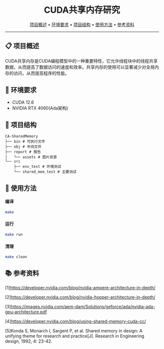 
<div align="center">
  <h1> CUDA共享内存研究 </h1>
  <p>
    <a href="#项目概述">项目概述</a> •
    <a href="#环境要求">环境要求</a> •
    <a href="#项目结构">项目结构</a> •
    <a href="#使用方法">使用方法</a> •
    <a href="#参考资料">参考资料</a>
  </p>
</div>

---
<a id = "项目概述"></a>
## 📋 项目概述
CUDA共享内存是CUDA编程模型中的一种重要特性，它允许线程块中的线程共享数据，从而提高了数据访问的速度和效率。共享内存的使用可以显著减少对全局内存的访问，从而提高程序的性能。

<a id = "环境要求"></a>

## 🔧 环境要求
- CUDA 12.6
- NVIDIA RTX 4060(Ada架构)


<a id = "项目结构"></a>

## 📁 项目结构
```
CA-SharedMemory
├── bin # 可执行文件
├── obj # 中间文件
├── report # 报告
│   └── assets # 图片资源
└── src
    ├── env_test # 环境测试
    └── shared_mem_test # 主要测试
```

<a id = "使用方法"></a>

## 🚀 使用方法

#### 编译
```bash
make 
```
#### 运行
```bash
make run
```
#### 清理
```bash
make clean
```


<a id = "参考资料"></a>

## 📚 参考资料
[1]https://developer.nvidia.com/blog/nvidia-ampere-architecture-in-depth/


[2]https://developer.nvidia.com/blog/nvidia-hopper-architecture-in-depth/


[3]https://images.nvidia.com/aem-dam/Solutions/geforce/ada/nvidia-ada-gpu-architecture.pdf


[4]https://developer.nvidia.com/blog/using-shared-memory-cuda-cc/


[5]Konda S, Monarch I, Sargent P, et al. Shared memory in design: A unifying theme for research and practice[J]. Research in Engineering design, 1992, 4: 23-42.
